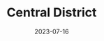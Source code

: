 ---
title: "Central District"
city: Seattle
borders:
  - Capitol Hill
  - incomplete list
date: 2023-07-16
hashtag: "central-district"
type: neighborhood
tags:
  - neighborhood
  - Seattle
---